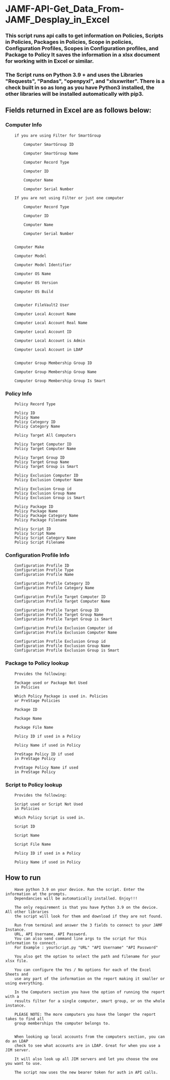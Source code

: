 # JAMF-API-Get_Data_From-JAMF_Desplay_in_Excel
	
### This script runs api calls to get information on Policies, Scripts in Policies, Packages in Policies, Scope in policies, Configuration Profiles, Scopes in Configuration profiles, and Package to Policy It saves the information in a xlsx document for working with in Excel or similar. 
		
### The Script runs on Python 3.9 + and uses the Libraries "Requests", "Pandas", "openpyxl", and "xlsxwriter". There is a check built in so as long as you have Python3 installed, the other libraries will be installed automatically with pip3.


##	Fields returned in Excel are as follows below:



###	Computer Info

		if you are using Filter for SmartGroup
		
			Computer SmartGroup ID
			
			Computer SmartGroup Name
			
			Computer Record Type
			
			Computer ID
			
			Computer Name
			
			Computer Serial Number
		
		If you are not using Filter or just one computer
		
			Computer Record Type
			
			Computer ID
			
			Computer Name
			
			Computer Serial Number
		
		
		Computer Make
		
		Computer Model
		
		Computer Model Identifier
		
		Computer OS Name
		
		Computer OS Version
		
		Computer OS Build
		
		
		Computer FileVault2 User
		
		Computer Local Account Name
		
		Computer Local Account Real Name
		
		Computer Local Account ID
		
		Computer Local Account is Admin
		
		Computer Local Account in LDAP
		
		
		Computer Group Membership Group ID
		
		Computer Group Membership Group Name
		
		Computer Group Membership Group Is Smart


	
###	Policy Info

		Policy Record Type
	
		Policy ID
		Policy Name
		Policy Category ID
		Policy Category Name
		
		Policy Target All Computers
		
		Policy Target Computer ID
		Policy Target Computer Name
		
		Policy Target Group ID
		Policy Target Group Name
		Policy Target Group is Smart
		
		Policy Exclusion Computer ID
		Policy Exclusion Computer Name
		
		Policy Exclusion Group id
		Policy Exclusion Group Name
		Policy Exclusion Group is Smart
		
		Policy Package ID
		Policy Package Name
		Policy Package Category Name
		Policy Package Filename
		
		Policy Script ID
		Policy Script Name
		Policy Script Category Name
		Policy Script Filename


	
###	Configuration Profile Info

		Configuration Profile ID
		Configuration Profile Type
		Configuration Profile Name
		
		Configuration Profile Category ID
		Configuration Profile Category Name
		
		Configuration Profile Target Computer ID
		Configuration Profile Target Computer Name
		
		Configuration Profile Target Group ID
		Configuration Profile Target Group Name
		Configuration Profile Target Group is Smart
		
		Configuration Profile Exclusion Computer id
		Configuration Profile Exclusion Computer Name
		
		Configuration Profile Exclusion Group id
		Configuration Profile Exclusion Group Name
		Configuration Profile Exclusion Group is Smart



### Package to Policy lookup

		Provides the following:
		
		Package used or Package Not Used
		in Policies
	
		Which Policy Package is used in. Policies
		or PreStage Policies
		
		Package ID
	
		Package Name
	
		Package File Name
	
		Policy ID if used in a Policy
	
		Policy Name if used in Policy
	
		PreStage Policy ID if used 
		in PreStage Policy
	
		PreStage Policy Name if used 
		in PreStage Policy	



### Script to Policy lookup

		Provides the following:
		
		Script used or Script Not Used
		in Policies
		
		Which Policy Script is used in.
		
		Script ID
		
		Script Name
		
		Script File Name
		
		Policy ID if used in a Policy
		
		Policy Name if used in Policy



## 	How to run
		Have python 3.9 on your device. Run the script. Enter the information at the prompts.
		Dependancies will be automatically installed. Enjoy!!!
	
		The only requirement is that you have Python 3.9 on the device. All other libraries
		the script will look for them and download if they are not found.
		
		Run from terminal and answer the 3 fields to connect to your JAMF Instance.
		URL, API Username, API Password.
		You can also send command line args to the script for this information to connect.
		For Example : yourScript.py "URL" "API Username" "API Password"
		
		You also get the option to select the path and filename for your xlsx file.
		
		You can configure the Yes / No options for each of the Excel Sheets and
		use any part of the information on the report making it smaller or using everything.
		
		In the Computers section you have the option of running the report with a
		results filter for a single computer, smart group, or on the whole instance.
		
		PLEASE NOTE: The more computers you have the longer the report takes to find all
		group memberships the computer belongs to.
		
		
		When looking up local accounts from the computers section, you can do an LDAP
		check to see what accounts are in LDAP. Great for when you use a JIM server.
		
		It will also look up all JIM servers and let you choose the one you want to use.
		
		The script now uses the new bearer token for auth in API calls.
